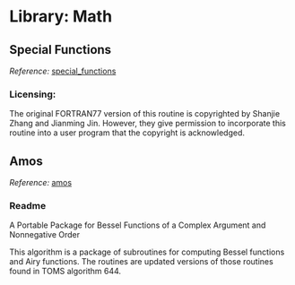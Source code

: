 # Library: Math

## Special Functions
*Reference:* [special_functions](https://people.sc.fsu.edu/~jburkardt/f_src/special_functions/special_functions.html)

### Licensing:
The original FORTRAN77 version of this routine is copyrighted by
Shanjie Zhang and Jianming Jin.  However, they give permission to 
incorporate this routine into a user program that the copyright
is acknowledged.

## Amos
*Reference:* [amos](http://www.netlib.org/amos/)

### Readme
A Portable Package for Bessel Functions of a Complex Argument
and Nonnegative Order

This algorithm is a package of subroutines for computing Bessel
functions and Airy functions.  The routines are updated
versions of those routines found in TOMS algorithm 644.
